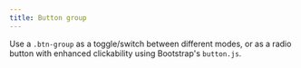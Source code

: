 ```yaml
---
title: Button group
---
```


Use a `.btn-group` as a toggle/switch between different modes, or as a radio button with enhanced clickability using Bootstrap's `button.js`.